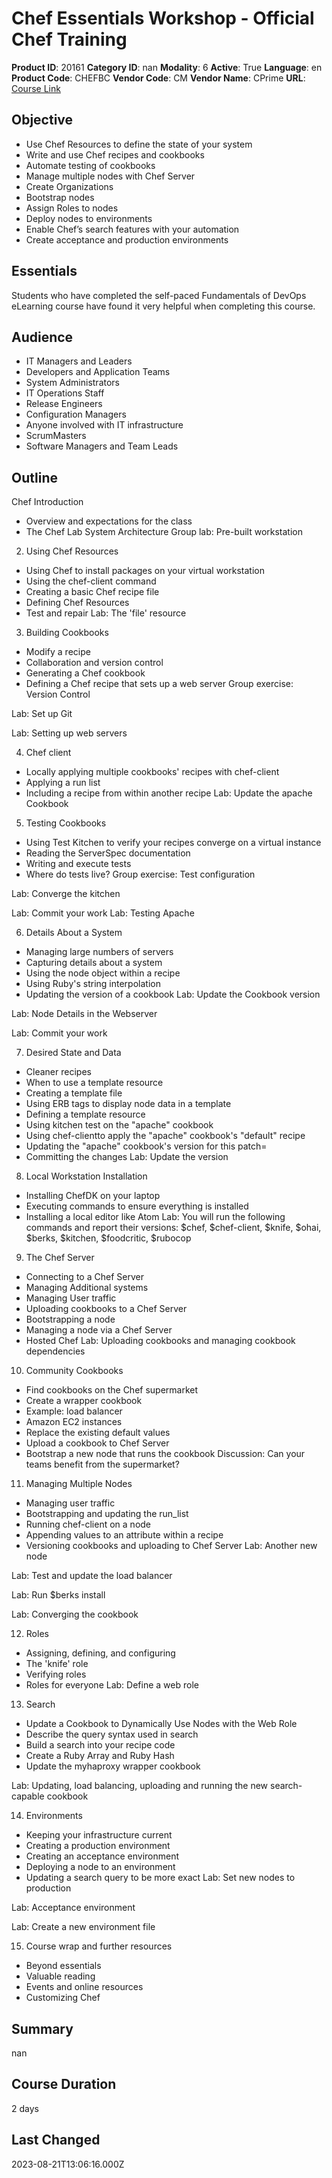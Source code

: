 # Chef Essentials Workshop - Official Chef Training

**Product ID**: 20161
**Category ID**: nan
**Modality**: 6
**Active**: True
**Language**: en
**Product Code**: CHEFBC
**Vendor Code**: CM
**Vendor Name**: CPrime
**URL**: [Course Link](https://www.fastlaneus.com/course/cprime-chefbc)

## Objective
- Use Chef Resources to define the state of your system
- Write and use Chef recipes and cookbooks
- Automate testing of cookbooks
- Manage multiple nodes with Chef Server
- Create Organizations
- Bootstrap nodes
- Assign Roles to nodes
- Deploy nodes to environments
- Enable Chef’s search features with your automation
- Create acceptance and production environments

## Essentials
Students who have completed the self-paced Fundamentals of DevOps eLearning course have found it very helpful when completing this course.

## Audience
- IT Managers and Leaders
- Developers and Application Teams
- System Administrators
- IT Operations Staff
- Release Engineers
- Configuration Managers
- Anyone involved with IT infrastructure
- ScrumMasters
- Software Managers and Team Leads

## Outline
Chef Introduction



- Overview and expectations for the class
- The Chef Lab System Architecture
Group lab: Pre-built workstation

2. Using Chef Resources



- Using Chef to install packages on your virtual workstation
- Using the chef-client command
- Creating a basic Chef recipe file
- Defining Chef Resources
- Test and repair
Lab: The 'file' resource

3. Building Cookbooks



- Modify a recipe
- Collaboration and version control
- Generating a Chef cookbook
- Defining a Chef recipe that sets up a web server
Group exercise: Version Control

Lab: Set up Git

Lab: Setting up web servers

4. Chef client



- Locally applying multiple cookbooks' recipes with chef-client
- Applying a run list
- Including a recipe from within another recipe
Lab: Update the apache Cookbook

5. Testing Cookbooks



- Using Test Kitchen to verify your recipes converge on a virtual instance
- Reading the ServerSpec documentation
- Writing and execute tests
- Where do tests live?
Group exercise: Test configuration

Lab: Converge the kitchen

Lab: Commit your work
Lab: Testing Apache

6. Details About a System



- Managing large numbers of servers
- Capturing details about a system
- Using the node object within a recipe
- Using Ruby's string interpolation
- Updating the version of a cookbook
Lab: Update the Cookbook version

Lab: Node Details in the Webserver

Lab: Commit your work

7. Desired State and Data



- Cleaner recipes
- When to use a template resource
- Creating a template file
- Using ERB tags to display node data in a template
- Defining a template resource
- Using kitchen test on the "apache" cookbook
- Using chef-clientto apply the "apache" cookbook's "default" recipe
- Updating the "apache" cookbook's version for this patch=
- Committing the changes
Lab: Update the version

8. Local Workstation Installation



- Installing ChefDK on your laptop
- Executing commands to ensure everything is installed
- Installing a local editor like Atom
Lab: You will run the following commands and report their versions: $chef, $chef-client, $knife, $ohai, $berks, $kitchen, $foodcritic, $rubocop

9. The Chef Server



- Connecting to a Chef Server
- Managing Additional systems
- Managing User traffic
- Uploading cookbooks to a Chef Server
- Bootstrapping a node
- Managing a node via a Chef Server
- Hosted Chef
Lab: Uploading cookbooks and managing cookbook dependencies

10. Community Cookbooks



- Find cookbooks on the Chef supermarket
- Create a wrapper cookbook
- Example: load balancer
- Amazon EC2 instances
- Replace the existing default values
- Upload a cookbook to Chef Server
- Bootstrap a new node that runs the cookbook
Discussion: Can your teams benefit from the supermarket?

11. Managing Multiple Nodes



- Managing user traffic
- Bootstrapping and updating the run_list
- Running chef-client on a node
- Appending values to an attribute within a recipe
- Versioning cookbooks and uploading to Chef Server
Lab: Another new node

Lab: Test and update the load balancer

Lab: Run $berks install

Lab: Converging the cookbook

12. Roles



- Assigning, defining, and configuring
- The 'knife' role
- Verifying roles
- Roles for everyone
Lab: Define a web role

13. Search



- Update a Cookbook to Dynamically Use Nodes with the Web Role
- Describe the query syntax used in search
- Build a search into your recipe code
- Create a Ruby Array and Ruby Hash
- Update the myhaproxy wrapper cookbook


Lab: Updating, load balancing, uploading and running the new search-capable cookbook

14. Environments



- Keeping your infrastructure current
- Creating a production environment
- Creating an acceptance environment
- Deploying a node to an environment
- Updating a search query to be more exact
Lab: Set new nodes to production

Lab: Acceptance environment

Lab: Create a new environment file

15. Course wrap and further resources



- Beyond essentials
- Valuable reading
- Events and online resources
- Customizing Chef

## Summary
nan

## Course Duration
2 days

## Last Changed
2023-08-21T13:06:16.000Z
